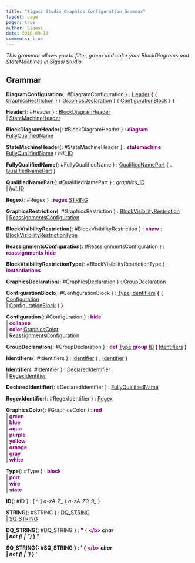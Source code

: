 ```yaml
---
title: "Sigasi Studio Graphics Configuration Grammar"
layout: page 
pager: true
author: Sigasi
date: 2018-09-10
comments: true
---
```

<em>This grammar allows you to filter, group and color your BlockDiagrams and StateMachines in Sigasi Studio.</em>  
## Grammar
  
**DiagramConfiguration**{: #DiagramConfiguration }
:	<a href="#Header">Header</a> <font color="purple"><b>{</b></font>  { <a href="#GraphicsRestriction">GraphicsRestriction</a>  }   { <a href="#GraphicsDeclaration">GraphicsDeclaration</a>  }   { <a href="#ConfigurationBlock">ConfigurationBlock</a>  }  <font color="purple"><b>}</b></font> 
  
**Header**{: #Header }
:	<a href="#BlockDiagramHeader">BlockDiagramHeader</a>   
        | <a href="#StateMachineHeader">StateMachineHeader</a> 
  
**BlockDiagramHeader**{: #BlockDiagramHeader }
:	<font color="purple"><b>diagram</b></font> <a href="#FullyQualifiedName">FullyQualifiedName</a> 
  
**StateMachineHeader**{: #StateMachineHeader }
:	<font color="purple"><b>statemachine</b></font> <a href="#FullyQualifiedName">FullyQualifiedName</a> <font color="purple"><b>:</b></font> <em>hdl\_</em><a href="#ID">ID</a> 
  
**FullyQualifiedName**{: #FullyQualifiedName }
:	<a href="#QualifiedNamePart">QualifiedNamePart</a>  { <font color="purple"><b>.</b></font> <a href="#QualifiedNamePart">QualifiedNamePart</a>  }  
  
**QualifiedNamePart**{: #QualifiedNamePart }
:	<em>graphics\_</em><a href="#ID">ID</a>   
        | <em>hdl\_</em><a href="#ID">ID</a> 
  
**Regex**{: #Regex }
:	<font color="purple"><b>regex</b></font> <a href="#STRING">STRING</a> 
  
**GraphicsRestriction**{: #GraphicsRestriction }
:	<a href="#BlockVisibilityRestriction">BlockVisibilityRestriction</a>   
        | <a href="#ReassignmentsConfiguration">ReassignmentsConfiguration</a> 
  
**BlockVisibilityRestriction**{: #BlockVisibilityRestriction }
:	<font color="purple"><b>show</b></font> <font color="purple"><b>:</b></font> <a href="#BlockVisibilityRestrictionType">BlockVisibilityRestrictionType</a> 
  
**ReassignmentsConfiguration**{: #ReassignmentsConfiguration }
:	<font color="purple"><b>reassignments</b></font> <font color="purple"><b>hide</b></font> 
  
**BlockVisibilityRestrictionType**{: #BlockVisibilityRestrictionType }
:	<font color="purple"><b>instantiations</b></font> 
  
**GraphicsDeclaration**{: #GraphicsDeclaration }
:	<a href="#GroupDeclaration">GroupDeclaration</a> 
  
**ConfigurationBlock**{: #ConfigurationBlock }
:	<a href="#Type">Type</a> <a href="#Identifiers">Identifiers</a> <font color="purple"><b>{</b></font>  { <a href="#Configuration">Configuration</a>   
         | <a href="#ConfigurationBlock">ConfigurationBlock</a>  }  <font color="purple"><b>}</b></font> 
  
**Configuration**{: #Configuration }
:	<font color="purple"><b>hide</b></font>   
        | <font color="purple"><b>collapse</b></font>   
        | <font color="purple"><b>color</b></font> <a href="#GraphicsColor">GraphicsColor</a>   
        | <a href="#ReassignmentsConfiguration">ReassignmentsConfiguration</a> 
  
**GroupDeclaration**{: #GroupDeclaration }
:	<font color="purple"><b>def</b></font> <a href="#Type">Type</a> <font color="purple"><b>group</b></font> <a href="#ID">ID</a> <font color="purple"><b>(</b></font> <a href="#Identifiers">Identifiers</a> <font color="purple"><b>)</b></font> 
  
**Identifiers**{: #Identifiers }
:	<a href="#Identifier">Identifier</a>  { <font color="purple"><b>,</b></font> <a href="#Identifier">Identifier</a>  }  
  
**Identifier**{: #Identifier }
:	<a href="#DeclaredIdentifier">DeclaredIdentifier</a>   
        | <a href="#RegexIdentifier">RegexIdentifier</a> 
  
**DeclaredIdentifier**{: #DeclaredIdentifier }
:	<a href="#FullyQualifiedName">FullyQualifiedName</a> 
  
**RegexIdentifier**{: #RegexIdentifier }
:	<a href="#Regex">Regex</a> 
  
**GraphicsColor**{: #GraphicsColor }
:	<font color="purple"><b>red</b></font>   
        | <font color="purple"><b>green</b></font>   
        | <font color="purple"><b>blue</b></font>   
        | <font color="purple"><b>aqua</b></font>   
        | <font color="purple"><b>purple</b></font>   
        | <font color="purple"><b>yellow</b></font>   
        | <font color="purple"><b>orange</b></font>   
        | <font color="purple"><b>gray</b></font>   
        | <font color="purple"><b>white</b></font> 
  
**Type**{: #Type }
:	<font color="purple"><b>block</b></font>   
        | <font color="purple"><b>port</b></font>   
        | <font color="purple"><b>wire</b></font>   
        | <font color="purple"><b>state</b></font> 
  
**ID**{: #ID }
:	 \[ <font color="purple"><b>^</b></font>  ]  <em>a-zA-Z\_</em> { <em>a-zA-Z0-9\_</em> }  
  
**STRING**{: #STRING }
:	<a href="#DQ_STRING">DQ\_STRING</a>   
        | <a href="#SQ_STRING">SQ\_STRING</a> 
  
**DQ\_STRING**{: #DQ_STRING }
:	<font color="purple"><b>"</b></font>  { <font color="purple"><b>\</b></font> <em>char</em>  
         | <em>not (\ | ")</em> }  <font color="purple"><b>"</b></font> 
  
**SQ\_STRING**{: #SQ_STRING }
:	<font color="purple"><b>'</b></font>  { <font color="purple"><b>\</b></font> <em>char</em>  
         | <em>not (\ | ')</em> }  <font color="purple"><b>'</b></font> 
